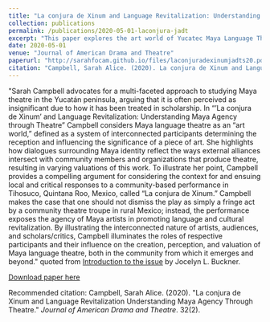 ```yaml
---
title: "La conjura de Xinum and Language Revitalization: Understanding Maya Agency through Theatre"
collection: publications
permalink: /publications/2020-05-01-laconjura-jadt
excerpt: "This paper explores the art world of Yucatec Maya Language Theatre in the Yucatan Peninsula."
date: 2020-05-01
venue: "Journal of American Drama and Theatre"
paperurl: "http://sarahfocam.github.io/files/laconjuradexinumjadts20.pdf"
citation: "Campbell, Sarah Alice. (2020). La conjura de Xinum and Language Revitalization Understanding Maya Agency Through Theatre. <i>Journal of American Drama and Theatre</i>. 32(2)."
---
```

"Sarah Campbell advocates for a multi-faceted approach to studying Maya theatre in the Yucatán peninsula, arguing that it is often perceived as insignificant due to how it has been treated in scholarship. In “’La conjura de Xinum’ and Language Revitalization: Understanding Maya Agency through Theatre” Campbell considers Maya language theatre as an “art world,” defined as a system of interconnected participants determining the reception and influencing the significance of a piece of art. She highlights how dialogues surrounding Maya identity reflect the ways external alliances intersect with community members and organizations that produce theatre, resulting in varying valuations of this work. To illustrate her point, Campbell provides a compelling argument for considering the context for and ensuing local and critical responses to a community-based performance in Tihosuco, Quintana Roo, Mexico, called “La conjura de Xinum.” Campbell makes the case that one should not dismiss the play as simply a fringe act by a community theatre troupe in rural Mexico; instead, the performance exposes the agency of Maya artists in promoting language and cultural revitalization. By illustrating the interconnected nature of artists, audiences, and scholars/critics, Campbell illuminates the roles of respective participants and their influence on the creation, perception, and valuation of Maya language theatre, both in the community from which it emerges and beyond." 
quoted from [Introduction to the issue](http://jadtjournal.org/2020/05/23/introduction-local-acts-performing-communities-performing-americas/) by Jocelyn L. Buckner.

[Download paper here](http://sarahfocam.github.io/files/laconjuradexinumjadts20.pdf)

Recommended citation: Campbell, Sarah Alice. (2020). "La conjura de Xinum and Language Revitalization Understanding Maya Agency Through Theatre." <i>Journal of American Drama and Theatre</i>. 32(2).